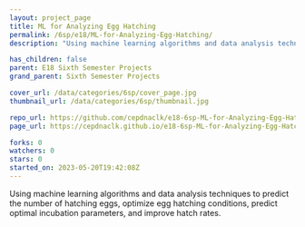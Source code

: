 ```yaml
---
layout: project_page
title: ML for Analyzing Egg Hatching
permalink: /6sp/e18/ML-for-Analyzing-Egg-Hatching/
description: "Using machine learning algorithms and data analysis techniques to predict the number of hatching eggs, optimize egg hatching conditions, predict optimal incubation parameters, and improve hatch rates."

has_children: false
parent: E18 Sixth Semester Projects
grand_parent: Sixth Semester Projects

cover_url: /data/categories/6sp/cover_page.jpg
thumbnail_url: /data/categories/6sp/thumbnail.jpg

repo_url: https://github.com/cepdnaclk/e18-6sp-ML-for-Analyzing-Egg-Hatching
page_url: https://cepdnaclk.github.io/e18-6sp-ML-for-Analyzing-Egg-Hatching

forks: 0
watchers: 0
stars: 0
started_on: 2023-05-20T19:42:08Z
---
```

Using machine learning algorithms and data analysis techniques to predict the number of hatching eggs, optimize egg hatching conditions, predict optimal incubation parameters, and improve hatch rates.

